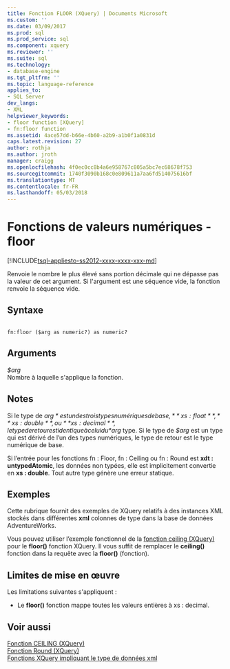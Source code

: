 ```yaml
---
title: Fonction FLOOR (XQuery) | Documents Microsoft
ms.custom: ''
ms.date: 03/09/2017
ms.prod: sql
ms.prod_service: sql
ms.component: xquery
ms.reviewer: ''
ms.suite: sql
ms.technology:
- database-engine
ms.tgt_pltfrm: ''
ms.topic: language-reference
applies_to:
- SQL Server
dev_langs:
- XML
helpviewer_keywords:
- floor function [XQuery]
- fn:floor function
ms.assetid: 4ace57dd-b66e-4b60-a2b9-a1b0f1a0831d
caps.latest.revision: 27
author: rothja
ms.author: jroth
manager: craigg
ms.openlocfilehash: 4f0ec0cc8b4a6e958767c805a5bc7ec68678f753
ms.sourcegitcommit: 1740f3090b168c0e809611a7aa6fd514075616bf
ms.translationtype: MT
ms.contentlocale: fr-FR
ms.lasthandoff: 05/03/2018
---
```

# <a name="numeric-values-functions---floor"></a>Fonctions de valeurs numériques - floor
[!INCLUDE[tsql-appliesto-ss2012-xxxx-xxxx-xxx-md](../includes/tsql-appliesto-ss2012-xxxx-xxxx-xxx-md.md)]

  Renvoie le nombre le plus élevé sans portion décimale qui ne dépasse pas la valeur de cet argument. Si l'argument est une séquence vide, la fonction renvoie la séquence vide.  
  
## <a name="syntax"></a>Syntaxe  
  
```  
  
fn:floor ($arg as numeric?) as numeric?  
```  
  
## <a name="arguments"></a>Arguments  
 *$arg*  
 Nombre à laquelle s'applique la fonction.  
  
## <a name="remarks"></a>Notes  
 Si le type de *$arg* est un des trois types numériques de base, **xs : float**, **xs : double**, ou **xs : decimal**, le type de retour est identique à celui du *$arg* type. Si le type de *$arg* est un type qui est dérivé de l’un des types numériques, le type de retour est le type numérique de base.  
  
 Si l’entrée pour les fonctions fn : Floor, fn : Ceiling ou fn : Round est **xdt : untypedAtomic**, les données non typées, elle est implicitement convertie en **xs : double**. Tout autre type génère une erreur statique.  
  
## <a name="examples"></a>Exemples  
 Cette rubrique fournit des exemples de XQuery relatifs à des instances XML stockés dans différentes **xml** colonnes de type dans la base de données AdventureWorks.  
  
 Vous pouvez utiliser l’exemple fonctionnel de la [fonction ceiling (XQuery)](../xquery/numeric-values-functions-ceiling.md) pour le **floor()** fonction XQuery. Il vous suffit de remplacer le **ceiling()** fonction dans la requête avec la **floor()** (fonction).  
  
## <a name="implementation-limitations"></a>Limites de mise en œuvre  
 Les limitations suivantes s'appliquent :  
  
-   Le **floor()** fonction mappe toutes les valeurs entières à xs : decimal.  
  
## <a name="see-also"></a>Voir aussi  
 [Fonction CEILING &#40;XQuery&#41;](../xquery/numeric-values-functions-ceiling.md)   
 [Fonction Round &#40;XQuery&#41;](../xquery/numeric-values-functions-round.md)   
 [Fonctions XQuery impliquant le type de données xml](../xquery/xquery-functions-against-the-xml-data-type.md)  
  
  

